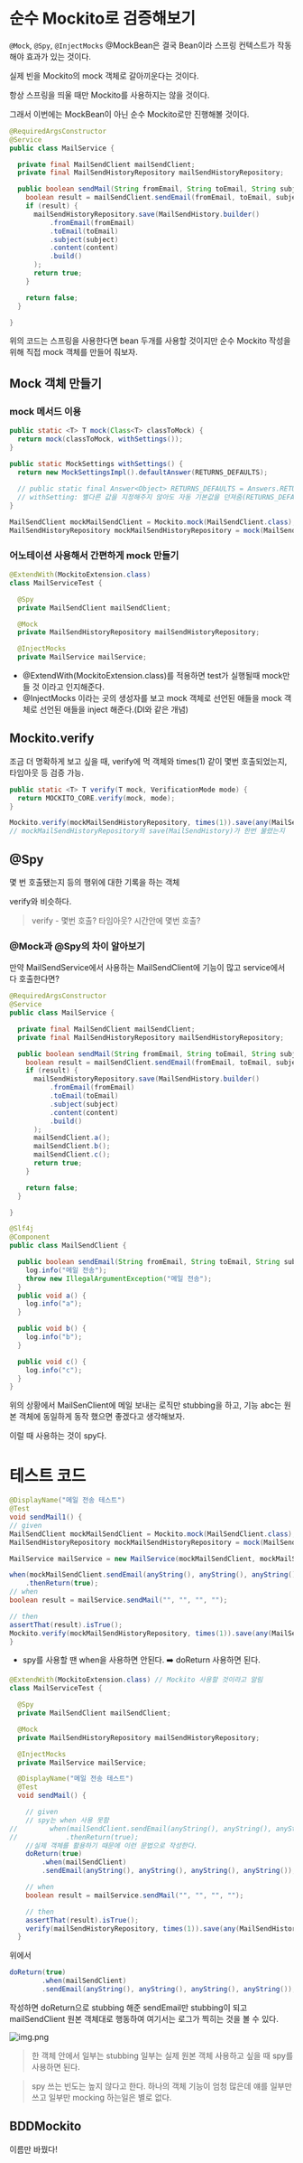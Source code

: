 # 순수 Mockito로 검증해보기
`@Mock`, `@Spy`, `@InjectMocks`
@MockBean은 결국 Bean이라 스프링 컨텍스트가 작동해야 효과가 있는 것이다.

실제 빈을 Mockito의 mock 객체로 갈아끼운다는 것이다.

항상 스프링을 띄울 때만 Mockito를 사용하지는 않을 것이다.

그래서 이번에는 MockBean이 아닌 순수 Mockito로만 진행해볼 것이다.

```java
@RequiredArgsConstructor
@Service
public class MailService {

  private final MailSendClient mailSendClient;
  private final MailSendHistoryRepository mailSendHistoryRepository;

  public boolean sendMail(String fromEmail, String toEmail, String subject, String content) {
    boolean result = mailSendClient.sendEmail(fromEmail, toEmail, subject, content);
    if (result) {
      mailSendHistoryRepository.save(MailSendHistory.builder()
          .fromEmail(fromEmail)
          .toEmail(toEmail)
          .subject(subject)
          .content(content)
          .build()
      );
      return true;
    }

    return false;
  }

}
```

위의 코드는 스프링을 사용한다면 bean 두개를 사용할 것이지만 순수 Mockito 작성을 위해 직접 mock 객체를 만들어 줘보자.

## Mock 객체 만들기
### mock 메서드 이용
```java
public static <T> T mock(Class<T> classToMock) {
  return mock(classToMock, withSettings());
}

public static MockSettings withSettings() {
  return new MockSettingsImpl().defaultAnswer(RETURNS_DEFAULTS);
  
  // public static final Answer<Object> RETURNS_DEFAULTS = Answers.RETURNS_DEFAULTS; 
  // withSetting: 별다른 값을 지정해주지 않아도 자동 기본값을 던져줌(RETURNS_DEFAULTS)
}
```
```java
MailSendClient mockMailSendClient = Mockito.mock(MailSendClient.class);
MailSendHistoryRepository mockMailSendHistoryRepository = mock(MailSendHistoryRepository.class);
```
### 어노테이션 사용해서 간편하게 mock 만들기
```java
@ExtendWith(MockitoExtension.class) 
class MailServiceTest {

  @Spy
  private MailSendClient mailSendClient;

  @Mock
  private MailSendHistoryRepository mailSendHistoryRepository;

  @InjectMocks
  private MailService mailService;
```
- @ExtendWith(MockitoExtension.class)를 적용하면 test가 실행될때 mock만들 것 이라고 인지해준다.
- @InjectMocks 이라는 곳의 생성자를 보고 mock 객체로 선언된 애들을 mock 객체로 선언된 애들을 inject 해준다.(DI와 같은 개념)
## Mockito.verify
조금 더 명확하게 보고 싶을 때, verify에 먹 객체와 times(1) 같이 몇번 호출되었는지, 타임아웃 등 검증 가능.
```java
public static <T> T verify(T mock, VerificationMode mode) {
  return MOCKITO_CORE.verify(mock, mode);
}
```
```java
Mockito.verify(mockMailSendHistoryRepository, times(1)).save(any(MailSendHistory.class));
// mockMailSendHistoryRepository의 save(MailSendHistory)가 한번 불렸는지
```

## @Spy
몇 번 호출됐는지 등의 행위에 대한 기록을 하는 객체

verify와 비슷하다.
> verify - 몇번 호출? 타임아웃? 시간안에 몇번 호출?

### @Mock과 @Spy의 차이 알아보기
만약 MailSendService에서 사용하는 MailSendClient에 기능이 많고 service에서 다 호출한다면?
```java
@RequiredArgsConstructor
@Service
public class MailService {

  private final MailSendClient mailSendClient;
  private final MailSendHistoryRepository mailSendHistoryRepository;

  public boolean sendMail(String fromEmail, String toEmail, String subject, String content) {
    boolean result = mailSendClient.sendEmail(fromEmail, toEmail, subject, content);
    if (result) {
      mailSendHistoryRepository.save(MailSendHistory.builder()
          .fromEmail(fromEmail)
          .toEmail(toEmail)
          .subject(subject)
          .content(content)
          .build()
      );
      mailSendClient.a();
      mailSendClient.b();
      mailSendClient.c();
      return true;
    }

    return false;
  }

}
```
```java
@Slf4j
@Component
public class MailSendClient {

  public boolean sendEmail(String fromEmail, String toEmail, String subject, String content) {
    log.info("메일 전송");
    throw new IllegalArgumentException("메일 전송");
  }
  public void a() {
    log.info("a");
  }

  public void b() {
    log.info("b");
  }

  public void c() {
    log.info("c");
  }
}
```
위의 상황에서 MailSenClient에 메일 보내는 로직만 stubbing을 하고, 기능 abc는 원본 객체에 동일하게 동작 했으면 좋겠다고 생각해보자.

이럴 때 사용하는 것이 spy다.

# 테스트 코드

```java
@DisplayName("메일 전송 테스트")
@Test
void sendMail1() {
// given
MailSendClient mockMailSendClient = Mockito.mock(MailSendClient.class);
MailSendHistoryRepository mockMailSendHistoryRepository = mock(MailSendHistoryRepository.class);

MailService mailService = new MailService(mockMailSendClient, mockMailSendHistoryRepository);

when(mockMailSendClient.sendEmail(anyString(), anyString(), anyString(), anyString()))
    .thenReturn(true);
// when
boolean result = mailService.sendMail("", "", "", "");

// then
assertThat(result).isTrue();
Mockito.verify(mockMailSendHistoryRepository, times(1)).save(any(MailSendHistory.class));
}
```

- spy를 사용할 땐 when을 사용하면 안된다. ➡️  doReturn 사용하면 된다.
```java
@ExtendWith(MockitoExtension.class) // Mockito 사용할 것이라고 알림 
class MailServiceTest {

  @Spy
  private MailSendClient mailSendClient;

  @Mock
  private MailSendHistoryRepository mailSendHistoryRepository;

  @InjectMocks
  private MailService mailService;

  @DisplayName("메일 전송 테스트")
  @Test
  void sendMail() {

    // given
    // spy는 when 사용 못함
//        when(mailSendClient.sendEmail(anyString(), anyString(), anyString(), anyString()))
//            .thenReturn(true);
    //실제 객체를 활용하기 때문에 이런 문법으로 작성한다.
    doReturn(true)
        .when(mailSendClient)
        .sendEmail(anyString(), anyString(), anyString(), anyString());

    // when
    boolean result = mailService.sendMail("", "", "", "");

    // then
    assertThat(result).isTrue();
    verify(mailSendHistoryRepository, times(1)).save(any(MailSendHistory.class));
  }
```
위에서
```java
doReturn(true)
        .when(mailSendClient)
        .sendEmail(anyString(), anyString(), anyString(), anyString()); // sendEmail만 스터빙이 됨
```
작성하면 doReturn으로 stubbing 해준 sendEmail만 stubbing이 되고 mailSendClient 원본 객체대로 행동하여 여기서는 로그가 찍히는 것을 볼 수 있다.

![img.png](img.png)

> 한 객체 안에서 일부는 stubbing 일부는 실제 원본 객체 사용하고 싶을 때 spy를 사용하면 된다.

> spy 쓰는 빈도는 높지 않다고 한다.
> 하나의 객체 기능이 엄청 많은데 얘를 일부만 쓰고 일부만 mocking 하는일은 별로 없다.

## BDDMockito
이름만 바꿨다!  